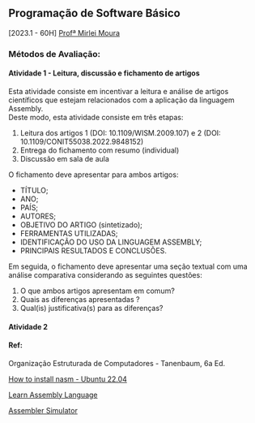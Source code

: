 ## Programação de Software Básico
[2023.1 - 60H] [Profª Mirlei Moura ](http://lattes.cnpq.br/1142052092222961)

### Métodos de Avaliação: 
#### Atividade 1 - Leitura, discussão e fichamento de artigos

Esta atividade consiste em incentivar a leitura e análise de artigos científicos que estejam
relacionados com a aplicação da linguagem Assembly.<br>
Deste modo, esta atividade consiste em três etapas:
1. Leitura dos artigos 1 (DOI: 10.1109/WISM.2009.107) e 2 (DOI: 10.1109/CONIT55038.2022.9848152)
2. Entrega do fichamento com resumo (individual) 
3.  Discussão em sala de aula 

O fichamento deve apresentar para ambos artigos:

- TÍTULO;
- ANO;
- PAÍS;
- AUTORES;
- OBJETIVO DO ARTIGO (sintetizado);
- FERRAMENTAS UTILIZADAS;
- IDENTIFICAÇÃO DO USO DA LINGUAGEM ASSEMBLY;
- PRINCIPAIS RESULTADOS E CONCLUSÕES.

Em seguida, o fichamento deve apresentar uma seção textual com uma análise
comparativa considerando as seguintes questões:

1. O que ambos artigos apresentam em comum?
2. Quais as diferenças apresentadas ? 
3. Qual(is) justificativa(s) para as diferenças?

#### Atividade 2 
#### Ref: 
Organização Estruturada de Computadores - Tanenbaum, 6a Ed.

[How to install nasm - Ubuntu 22.04](https://installati.one/install-nasm-ubuntu-22-04/)

[Learn Assembly Language](https://asmtutor.com/#)

[Assembler Simulator](https://schweigi.github.io/assembler-simulator/)